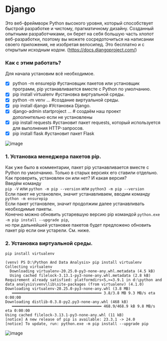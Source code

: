 # Django
Это веб-фреймворк Python высокого уровня, который способствует быстрой разработке и чистому, прагматичному дизайну. Созданный опытными разработчиками, он берет на себя большую часть хлопот веб-разработки, поэтому вы можете сосредоточиться на написании своего приложения, не изобретая велосипед. Это бесплатно и с открытым исходным кодом. (https://docs.djangoproject.com/)

### Как с этим работать? 
Для начала установим всё необходимое.

- [X] python -m ensurepip             #установщик пакетов или установщик программ, pip устанавливается вместе с Python по умолчанию.
- [X] pip install virtualenv		      #установка виртуальной среды.	
- [X] python -m venv ...  		        #создание виртуальной среды.
- [X] pip install django		          #Установка Django.
- [X] django-admin startproject ...	  # создаём наш проект
<br>дополнительно если не установлены<br>
- [X] pip install requests             #установит пакет requests, который используется для выполнения HTTP-запросов.
- [X] pip install flask                #установит пакет Flask

![image](https://github.com/tvgVita69/Django/assets/98489171/cfd80a6f-ed6f-4667-b383-51441295b670)

### 1. Установка менеджера пакетов pip.
Как уже было в комментарии, пакет pip устанавливается вместе с Python по умолчанию. Только в старых версиях его ставили отдельно.<br>
Как проверить, установлен он или нет? И какая версия?<br>
Введём команду<br>
``pip -V`` или ``python -m pip --version`` или ``python3 -m pip --version``
<br>Если пакет не установлен, значит устанавливаем, вводим команду<br>
``python -m ensurepip``
<br>Если пакет установлен, значит продолжим далее устанавливать необходимые пакеты.<br>
Конечно можно обновить устаревшую версию pip командой ``python.exe -m pip install --upgrade pip``, <br>
но при дальнейшей установке пакетов будет предложено обновить пакет pip если они устарели. См. ниже. <br>

### 2. Установка виртуальной среды.	
``pip install virtualenv``

```
(venv) PS D:\Python And Data Analysis> pip install virtualenv
Collecting virtualenv
  Downloading virtualenv-20.25.0-py3-none-any.whl.metadata (4.5 kB)
  Using cached filelock-3.13.1-py3-none-any.whl.metadata (2.8 kB)
Requirement already satisfied: platformdirs<5,>=3.9.1 in d:\python and data analysis\venv\lib\site-packages (from virtualenv) (4.1.0)
Downloading virtualenv-20.25.0-py3-none-any.whl (3.8 MB)
   ━━━━━━━━━━━━━━━━━━━━━━━━━━━━━━━━━━━━━━━━ 3.8/3.8 MB 9.3 MB/s eta 0:00:00
Downloading distlib-0.3.8-py2.py3-none-any.whl (468 kB)
   ━━━━━━━━━━━━━━━━━━━━━━━━━━━━━━━━━━━━━━━━ 468.9/468.9 kB 9.8 MB/s eta 0:00:00
Using cached filelock-3.13.1-py3-none-any.whl (11 kB)
[notice] A new release of pip is available: 23.3.1 -> 24.0
[notice] To update, run: python.exe -m pip install --upgrade pip
```
![image](https://github.com/tvgVita69/Django/assets/98489171/64d370ae-ab82-4ac3-b9d7-b253232fb999)





